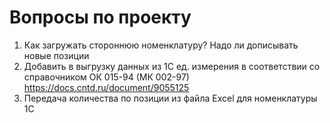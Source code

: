 # Вопросы по проекту

1. Как загружать стороннюю номенклатуру?  Надо ли дописывать новые позиции
2. Добавить в выгрузку данных из 1С ед. измерения в соответствии со справочником ОК 015-94 (МК 002-97)
https://docs.cntd.ru/document/9055125
3. Передача количества по позиции из файла Excel для номенклатуры 1С
